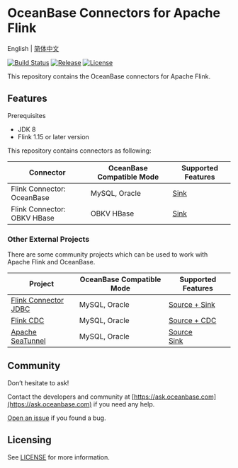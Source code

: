# OceanBase Connectors for Apache Flink

English | [简体中文](README_CN.md)

[![Build Status](https://github.com/oceanbase/flink-connector-oceanbase/actions/workflows/push_pr.yml/badge.svg?branch=main)](https://github.com/oceanbase/flink-connector-oceanbase/actions/workflows/push_pr.yml?query=branch%3Amain)
[![Release](https://img.shields.io/github/release/oceanbase/flink-connector-oceanbase.svg)](https://github.com/oceanbase/flink-connector-oceanbase/releases)
[![License](https://img.shields.io/badge/License-Apache_2.0-blue.svg)](LICENSE)

This repository contains the OceanBase connectors for Apache Flink.

## Features

Prerequisites

- JDK 8
- Flink 1.15 or later version

This repository contains connectors as following:

|          Connector          | OceanBase Compatible Mode |               Supported Features                |
|-----------------------------|---------------------------|-------------------------------------------------|
| Flink Connector: OceanBase  | MySQL, Oracle             | [Sink](docs/sink/flink-connector-oceanbase.md)  |
| Flink Connector: OBKV HBase | OBKV HBase                | [Sink](docs/sink/flink-connector-obkv-hbase.md) |

### Other External Projects

There are some community projects which can be used to work with Apache Flink and OceanBase.

|                                Project                                 | OceanBase Compatible Mode |                                                                  Supported Features                                                                  |
|------------------------------------------------------------------------|---------------------------|------------------------------------------------------------------------------------------------------------------------------------------------------|
| [Flink Connector JDBC](https://github.com/apache/flink-connector-jdbc) | MySQL, Oracle             | [Source + Sink](https://nightlies.apache.org/flink/flink-docs-release-1.19/docs/connectors/table/jdbc/)                                              |
| [Flink CDC](https://github.com/ververica/flink-cdc-connectors)         | MySQL, Oracle             | [Source + CDC](https://nightlies.apache.org/flink/flink-cdc-docs-master/docs/connectors/flink-sources/oceanbase-cdc/)                                |
| [Apache SeaTunnel](https://github.com/apache/seatunnel)                | MySQL, Oracle             | [Source](https://seatunnel.apache.org/docs/connector-v2/source/OceanBase)<br/> [Sink](https://seatunnel.apache.org/docs/connector-v2/sink/OceanBase) |

## Community

Don’t hesitate to ask!

Contact the developers and community at [https://ask.oceanbase.com](https://ask.oceanbase.com) if you need any help.

[Open an issue](https://github.com/oceanbase/flink-connector-oceanbase/issues) if you found a bug.

## Licensing

See [LICENSE](LICENSE) for more information.
